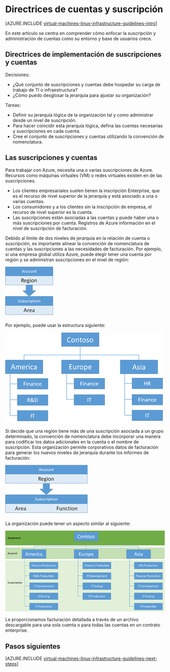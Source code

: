 <properties
    pageTitle="Directrices de cuentas y de suscripción | Microsoft Azure"
    description="Obtenga información sobre las directrices de diseño e implementación claves para cuentas de Azure y suscripciones."
    documentationCenter=""
    services="virtual-machines-linux"
    authors="iainfoulds"
    manager="timlt"
    editor=""
    tags="azure-resource-manager"/>

<tags
    ms.service="virtual-machines-linux"
    ms.workload="infrastructure-services"
    ms.tgt_pltfrm="vm-linux"
    ms.devlang="na"
    ms.topic="article"
    ms.date="09/08/2016"
    ms.author="iainfou"/>

# <a name="subscription-and-accounts-guidelines"></a>Directrices de cuentas y suscripción

[AZURE.INCLUDE [virtual-machines-linux-infrastructure-guidelines-intro](../../includes/virtual-machines-linux-infrastructure-guidelines-intro.md)] 

En este artículo se centra en comprender cómo enfocar la suscripción y administración de cuentas como su entorno y base de usuarios crece.


## <a name="implementation-guidelines-for-subscriptions-and-accounts"></a>Directrices de implementación de suscripciones y cuentas

Decisiones:

- ¿Qué conjunto de suscripciones y cuentas debe hospedar su carga de trabajo de TI o infraestructura?
- ¿Cómo puedo desglosar la jerarquía para ajustar su organización?

Tareas:

- Definir su jerarquía lógica de la organización tal y como administrar desde un nivel de suscripción.
- Para hacer coincidir esta jerarquía lógica, defina las cuentas necesarias y suscripciones en cada cuenta.
- Cree el conjunto de suscripciones y cuentas utilizando la convención de nomenclatura.


## <a name="subscriptions-and-accounts"></a>Las suscripciones y cuentas

Para trabajar con Azure, necesita una o varias suscripciones de Azure. Recursos como máquinas virtuales (VM) o redes virtuales existen en de las suscripciones.

- Los clientes empresariales suelen tienen la inscripción Enterprise, que es el recurso de nivel superior de la jerarquía y está asociado a una o varias cuentas.
- Los consumidores y a los clientes sin la inscripción de empresa, el recurso de nivel superior es la cuenta.
- Las suscripciones están asociadas a las cuentas y puede haber una o más suscripciones por cuenta. Registros de Azure información en el nivel de suscripción de facturación.

Debido al límite de dos niveles de jerarquía en la relación de cuenta o suscripción, es importante alinear la convención de nomenclatura de cuentas y las suscripciones a las necesidades de facturación. Por ejemplo, si una empresa global utiliza Azure, puede elegir tener una cuenta por región y se administran suscripciones en el nivel de región:

![](./media/virtual-machines-common-infrastructure-service-guidelines/sub01.png)

Por ejemplo, puede usar la estructura siguiente:

![](./media/virtual-machines-common-infrastructure-service-guidelines/sub02.png)

Si decide que una región tiene más de una suscripción asociada a un grupo determinado, la convención de nomenclatura debe incorporar una manera para codificar los datos adicionales en la cuenta o el nombre de suscripción. Esta organización permite corporativos datos de facturación para generar los nuevos niveles de jerarquía durante los informes de facturación:

![](./media/virtual-machines-common-infrastructure-service-guidelines/sub03.png)

La organización puede tener un aspecto similar al siguiente:

![](./media/virtual-machines-common-infrastructure-service-guidelines/sub04.png)

Le proporcionamos facturación detallada a través de un archivo descargable para una sola cuenta o para todas las cuentas en un contrato enterprise.


## <a name="next-steps"></a>Pasos siguientes

[AZURE.INCLUDE [virtual-machines-linux-infrastructure-guidelines-next-steps](../../includes/virtual-machines-linux-infrastructure-guidelines-next-steps.md)] 